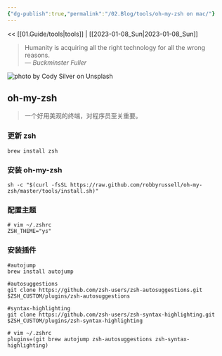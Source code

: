 ```yaml
---
{"dg-publish":true,"permalink":"/02.Blog/tools/oh-my-zsh on mac/"}
---
```



<< [[01.Guide/tools\|tools]] | [[2023-01-08_Sun\|2023-01-08_Sun]]

> Humanity is acquiring all the right technology for all the wrong reasons.  
> — <cite>Buckminster Fuller</cite>

![photo by Cody Silver on Unsplash](https://images.unsplash.com/photo-1600450044885-a82707f28dbe?crop=entropy&cs=tinysrgb&fm=jpg&ixid=MnwzNjM5Nzd8MHwxfHJhbmRvbXx8fHx8fHx8fDE2NzMxODg2Nzc&ixlib=rb-4.0.3&q=80&w=200&h=200)

## oh-my-zsh

> 一个好用美观的终端，对程序员至关重要。

### 更新 zsh

```shell
brew install zsh
```

### 安装 oh-my-zsh

```shell
sh -c "$(curl -fsSL https://raw.github.com/robbyrussell/oh-my-zsh/master/tools/install.sh)"
```

### 配置主题

```shell
# vim ~/.zshrc
ZSH_THEME="ys"
```

### 安装插件

```shell
#autojump
brew install autojump

#autosuggestions
git clone https://github.com/zsh-users/zsh-autosuggestions.git $ZSH_CUSTOM/plugins/zsh-autosuggestions

#syntax-highlighting
git clone https://github.com/zsh-users/zsh-syntax-highlighting.git $ZSH_CUSTOM/plugins/zsh-syntax-highlighting
```

```shell
# vim ~/.zshrc
plugins=(git brew autojump zsh-autosuggestions zsh-syntax-highlighting)
```
